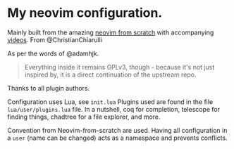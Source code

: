 # My neovim configuration.

Mainly built from the amazing [neovim from scratch](https://github.com/LunarVim/Neovim-from-scratch) with accompanying [videos](https://www.youtube.com/playlist?list=PLhoH5vyxr6Qq41NFL4GvhFp-WLd5xzIzZ). From @ChristianChiarulli

As per the words of @adamhjk. 
> Everything inside it remains GPLv3, though - because it's not just inspired by, it is a direct continuation of the upstream repo.

Thanks to all plugin authors.

Configuration uses Lua, see ``init.lua``
Plugins used are found in the file ``lua/user/plugins.lua`` file.
In a nutshell, coq for completion, telescope for finding things, chadtree for a file explorer, and more.

Convention from Neovim-from-scratch are used. Having all configuration in a ``user`` (name can be changed) acts as a namespace and prevents conflicts.
